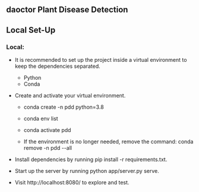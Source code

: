 daoctor
 Plant Disease Detection
------------------------
 
## Local Set-Up

### Local:
* It is recommended to set up the project inside a virtual environment to keep the dependencies separated.

  * Python
  * Conda

* Create and activate your virtual environment.
  * conda create -n pdd python=3.8
  * conda env list
  * conda activate pdd
    
  * If the environment is no longer needed, remove the command: conda remove -n pdd --all


* Install dependencies by running pip install -r requirements.txt.
* Start up the server by running python app/server.py serve.
* Visit http://localhost:8080/ to explore and test.
